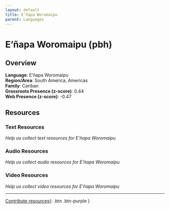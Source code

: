 ```yaml
---
layout: default
title: E’ñapa Woromaipu
parent: Languages
---
```


# E’ñapa Woromaipu (pbh)

## Overview

**Language**: E’ñapa Woromaipu  
**Region/Area**: South America, Americas  
**Family**: Cariban  
**Grassroots Presence (z-score)**: 0.44  
**Web Presence (z-score)**: -0.47  

## Resources

### Text Resources
*Help us collect text resources for E’ñapa Woromaipu*

### Audio Resources
*Help us collect audio resources for E’ñapa Woromaipu*

### Video Resources
*Help us collect video resources for E’ñapa Woromaipu*

---

[Contribute resources](https://forms.office.com/e/1SfLJx3u1r){: .btn .btn-purple }
